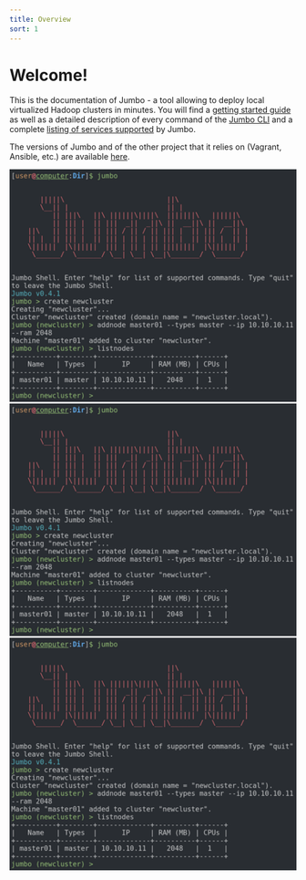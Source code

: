 ```yaml
---
title: Overview
sort: 1
---
```


# Welcome!

This is the documentation of Jumbo - a tool allowing to deploy local virtualized Hadoop clusters in minutes. You will find a [getting started guide](../getting-started/) as well as a detailed description of every command of the [Jumbo CLI](../commands) and a complete [listing of services supported](supported) by Jumbo.

The versions of Jumbo and of the other project that it relies on (Vagrant, Ansible, etc.) are available [here](versions).

![Jumbo shell](./../images/jumbo-shell.png)
![Jumbo shell](./../images/jumbo-shell.png)
![Jumbo shell](./../images/jumbo-shell.png)
